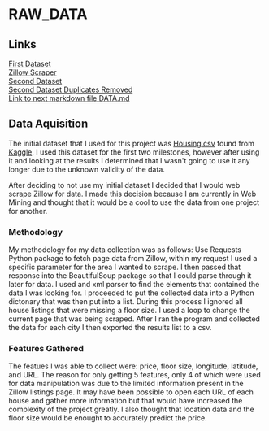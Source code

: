 # RAW_DATA

## Links
[First Dataset](https://github.com/44-566-Machine-Learning-S24/ml-s24-project-CamSund02/blob/master/DataSets/Housing.csv)\
[Zillow Scraper](https://github.com/44-566-Machine-Learning-S24/ml-s24-project-CamSund02/blob/master/Notebooks/ScrapingZillow.ipynb)\
[Second Dataset](https://github.com/44-566-Machine-Learning-S24/ml-s24-project-CamSund02/blob/master/DataSets/ZillowScrape4.10.24.csv)\
[Second Dataset Duplicates Removed](https://github.com/44-566-Machine-Learning-S24/ml-s24-project-CamSund02/blob/master/DataSets/4.10.24DuplicatesRemoved.csv)\
[Link to next markdown file DATA.md](DATA.md)

## Data Aquisition
The initial dataset that I used for this project was [Housing.csv](https://github.com/44-566-Machine-Learning-S24/ml-s24-project-CamSund02/blob/master/Notebooks/Models.ipynb) found from [Kaggle](https://www.kaggle.com/datasets/yasserh/housing-prices-dataset/data). I used this dataset for the first two milestones, however after using it and looking at the results I determined that I wasn't going to use it any longer due to the unknown validity of the data.

After deciding to not use my initial dataset I decided that I would web scrape Zillow for data. I made this decision because I am currently in Web Mining and thought that it would be a cool to use the data from one project for another.

### Methodology
My methodology for my data collection was as follows: Use Requests Python package to fetch page data from Zillow, within my request I used a specific parameter for the area I wanted to scrape. I then passed that response into the BeautifulSoup package so that I could parse through it later for data. I used and xml parser to find the elements that contained the data I was looking for. I proceeded to put the collected data into a Python dictonary that was then put into a list. During this process I ignored all house listings that were missing a floor size. I used a loop to change the current page that was being scraped. After I ran the program and collected the data for each city I then exported the results list to a csv.


### Features Gathered
The featues I was able to collect were: price, floor size, longitude, latitude, and URL. The reason for only getting 5 features, only 4 of which were used for data manipulation was due to the limited information present in the Zillow listings page. It may have been possible to open each URL of each house and gather more information but that would have increased the complexity of the project greatly. I also thought that location data and the floor size would be enought to accurately predict the price.

